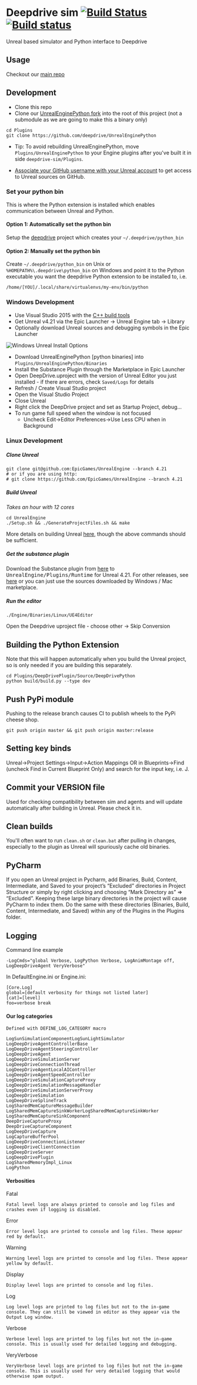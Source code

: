 # Deepdrive sim [![Build Status](https://travis-ci.org/deepdrive/deepdrive-sim.svg?branch=master)](https://travis-ci.org/deepdrive/deepdrive-sim) [![Build status](https://ci.appveyor.com/api/projects/status/84wj7jsxnymi8uxy?svg=true)](https://ci.appveyor.com/project/crizCraig/deepdrive-sim)


Unreal based simulator and Python interface to Deepdrive


## Usage

Checkout our [main repo](https://github.com/deepdrive/deepdrive)

## Development

- Clone this repo
- Clone our [UnrealEnginePython fork](https://github.com/deepdrive/UnrealEnginePython) into the root of this project (not a submodule as we are going to make this a binary only)

```
cd Plugins
git clone https://github.com/deepdrive/UnrealEnginePython
```

- Tip: To avoid rebuilding UnrealEnginePython, move `Plugins/UnrealEnginePython` to your Engine plugins after you've built it in side `deepdrive-sim/Plugins`.

- [Associate your GitHub username with your Unreal account](https://www.unrealengine.com/en-US/ue4-on-github) to get access to Unreal sources on GitHub. 

### Set your python bin

This is where the Python extension is installed which enables communication between Unreal and Python.

#### Option 1: Automatically set the python bin 

Setup the [deepdrive](https://github.com/deepdrive/deepdrive) project which creates your `~/.deepdrive/python_bin`

#### Option 2: Manually set the python bin 

Create `~/.deepdrive/python_bin` on Unix or `%HOMEPATH%\.deepdrive\python_bin` on Windows and point it to the Python executable you want the deepdrive Python extension to be installed to, i.e. 

```
/home/[YOU]/.local/share/virtualenvs/my-env/bin/python
```

### Windows Development

- Use Visual Studio 2015 with the [C++ build tools](https://stackoverflow.com/a/31955339)
- Get Unreal v4.21 via the Epic Launcher -> Unreal Engine tab -> Library
- Optionally download Unreal sources and debugging symbols in the Epic Launcher

![Windows Unreal Install Options](https://i.imgur.com/Khxc6HV.jpg)

- Download UnrealEnginePython [python binaries] into `Plugins/UnrealEnginePython/Binaries`
- Install the Substance Plugin through the Marketplace in Epic Launcher
- Open DeepDrive.uproject with the version of Unreal Editor you just installed - if there are errors, check `Saved/Logs` for details
- Refresh / Create Visual Studio project
- Open the Visual Studio Project
- Close Unreal
- Right click the DeepDrive project and set as Startup Project, debug...
- To run game full speed when the window is not focused
  - Uncheck Edit->Editor Preferences->Use Less CPU when in Background


### Linux Development

##### Clone Unreal

```
git clone git@github.com:EpicGames/UnrealEngine --branch 4.21
# or if you are using http: 
# git clone https://github.com/EpicGames/UnrealEngine --branch 4.21
```

##### Build Unreal

_Takes an hour with 12 cores_

```
cd UnrealEngine
./Setup.sh && ./GenerateProjectFiles.sh && make
```

More details on building Unreal [here](https://wiki.unrealengine.com/Building_On_Linux), though the above commands should be sufficient.

##### Get the substance plugin

Download the Substance plugin from [here](https://forum.allegorithmic.com/index.php/topic,26732.0.html) to
<kbd>UnrealEngine/Plugins/Runtime</kbd> for Unreal 4.21. For other releases, see [here](https://forum.allegorithmic.com/index.php/board,23.0.html) or you can just use the sources downloaded by Windows / Mac marketplace.

##### Run the editor
```
./Engine/Binaries/Linux/UE4Editor
```

Open the Deepdrive uproject file - choose other -> Skip Conversion

## Building the Python Extension

Note that this will happen automatically when you build the Unreal project, so is only needed if you are building this separately.

```
cd Plugins/DeepDrivePlugin/Source/DeepDrivePython
python build/build.py --type dev
```


## Push PyPi module

Pushing to the release branch causes CI to publish wheels to the PyPi cheese shop.

`git push origin master && git push origin master:release`

## Setting key binds

Unreal->Project Settings->Input->Action Mappings OR in Blueprints->Find (uncheck Find in Current Blueprint Only) and search for the input key, i.e. J.

## Commit your VERSION file

Used for checking compatibility between sim and agents and will update automatically after building in Unreal. Please check it in.

## Clean builds

You'll often want to run `clean.sh` or `clean.bat` after pulling in changes, especially to the plugin as Unreal will spuriously cache old binaries.

## PyCharm

If you open an Unreal project in Pycharm, add Binaries, Build, Content, Intermediate, and Saved to your project’s “Excluded” directories in Project Structure or simply by right clicking and choosing “Mark Directory as” => “Excluded”. Keeping these large binary directories in the project will cause PyCharm to index them. Do the same with these directories (Binaries, Build, Content, Intermediate, and Saved) within any of the Plugins in the Plugins folder.

## Logging

Command line example

```
-LogCmds="global Verbose, LogPython Verbose, LogAnimMontage off, LogDeepDriveAgent VeryVerbose"
```

In DefaultEngine.ini or Engine.ini:

```
[Core.Log]
global=[default verbosity for things not listed later]
[cat]=[level]
foo=verbose break
```

#### Our log categories

    Defined with DEFINE_LOG_CATEGORY macro

```
LogSunSimulationComponentLogSunLightSimulator
LogDeepDriveAgentControllerBase
LogDeepDriveAgentSteeringController
LogDeepDriveAgent
LogDeepDriveSimulationServer
LogDeepDriveConnectionThread
LogDeepDriveAgentLocalAIController
LogDeepDriveAgentSpeedController
LogDeepDriveSimulationCaptureProxy
LogDeepDriveSimulationMessageHandler
LogDeepDriveSimulationServerProxy
LogDeepDriveSimulation
LogDeepDriveSplineTrack
LogSharedMemCaptureMessageBuilder
LogSharedMemCaptureSinkWorkerLogSharedMemCaptureSinkWorker
LogSharedMemCaptureSinkComponent
DeepDriveCaptureProxy
DeepDriveCaptureComponent
LogDeepDriveCapture
LogCaptureBufferPool
LogDeepDriveConnectionListener
LogDeepDriveClientConnection
LogDeepDriveServer
LogDeepDrivePlugin
LogSharedMemoryImpl_Linux
LogPython
```


#### Verbosities

Fatal

    Fatal level logs are always printed to console and log files and crashes even if logging is disabled.

Error

    Error level logs are printed to console and log files. These appear red by default.

Warning

    Warning level logs are printed to console and log files. These appear yellow by default.

Display

    Display level logs are printed to console and log files.

Log

    Log level logs are printed to log files but not to the in-game console. They can still be viewed in editor as they appear via the Output Log window.

Verbose

    Verbose level logs are printed to log files but not the in-game console. This is usually used for detailed logging and debugging.

VeryVerbose

    VeryVerbose level logs are printed to log files but not the in-game console. This is usually used for very detailed logging that would otherwise spam output.
